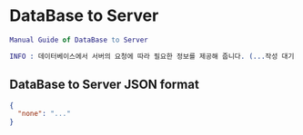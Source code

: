 # DataBase to Server
```erlang
Manual Guide of DataBase to Server

INFO : 데이터베이스에서 서버의 요청에 따라 필요한 정보를 제공해 줍니다. (...작성 대기 중 ...)
```
## DataBase to Server JSON format
```json
{
  "none": "..."
}
```

